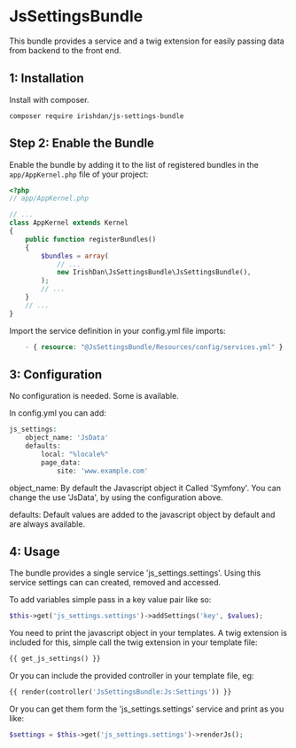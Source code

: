 # JsSettingsBundle

This bundle provides a service and a twig extension for easily passing data from backend to the front end.

1: Installation
---------------------------

Install with composer.
```
composer require irishdan/js-settings-bundle
```

Step 2: Enable the Bundle
-------------------------

Enable the bundle by adding it to the list of registered bundles
in the `app/AppKernel.php` file of your project:

```php
<?php
// app/AppKernel.php

// ...
class AppKernel extends Kernel
{
    public function registerBundles()
    {
        $bundles = array(
            // ...
            new IrishDan\JsSettingsBundle\JsSettingsBundle(),
        );
        // ...
    }
    // ...
}
```

Import the service definition in your config.yml file
imports:
```php
    - { resource: "@JsSettingsBundle/Resources/config/services.yml" }
```

3: Configuration
---------------------------

No configuration is needed. Some is available.

In config.yml you can add:
```php
js_settings:
    object_name: 'JsData'
    defaults:
        local: "%locale%"
        page_data:
            site: 'www.example.com'
```

object_name: By default the Javascript object it Called 'Symfony'. You can change the use 'JsData', by using the configuration above.

defaults: Default values are added to the javascript object by default and are always available. 

4: Usage
---------------------------

The bundle provides a single service 'js_settings.settings'. Using this service settings can can created, removed and accessed.

To add variables simple pass in a key value pair like so:
```php
$this->get('js_settings.settings')->addSettings('key', $values);
```

You need to print the javascript object in your templates. A twig extension is included for this, simple call the twig extension in your template file:
```php
{{ get_js_settings() }}
```

Or you can include the provided controller in your template file, eg:
```php
{{ render(controller('JsSettingsBundle:Js:Settings')) }}
```

Or you can get them form the 'js_settings.settings' service and print as you like:

```php
$settings = $this->get('js_settings.settings')->renderJs();
```

 